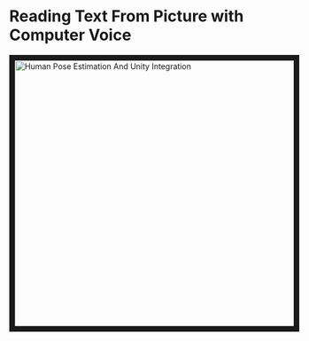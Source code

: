 # Reading Text From Picture with Computer Voice

<a href="http://www.youtube.com/watch?feature=player_embedded&v=1zFEYpdjBV8
" target="_blank"><img src="http://img.youtube.com/vi/1zFEYpdjBV8/0.jpg" 
alt="Human Pose Estimation And Unity Integration" width="640" height="480" border="10" /></a>
